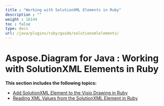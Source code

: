 ```yaml
---
title : "Working with SolutionXML Elements in Ruby" 
description : "" 
weight : 16144 
toc : false
type: docs
url: /java/plugins/ruby/guide/solutionxmlelements/
---
```


# Aspose.Diagram for Java : Working with SolutionXML Elements in Ruby


**This section includes the following topics:**

*   [Add SolutionXML Element to the Visio Drawing in Ruby](https://docs2.aspose.com/diagram/java/plugins/ruby/guide/solutionxmlelements/add+solutionxml+element+to+the+visio+drawing+in+ruby)
*   [Reading XML Values from the SolutionXML Element in Ruby](https://docs2.aspose.com/diagram/java/plugins/ruby/guide/solutionxmlelements/reading+xml+values+from+the+solutionxml+element+in+ruby)

